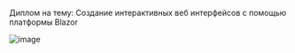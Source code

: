 Диплом на тему: Создание интерактивных веб интерфейсов с помощью платформы Blazor

![image](https://user-images.githubusercontent.com/59286805/167915495-41c39af0-2836-458e-8b09-0fd7ad5edbe1.png)

